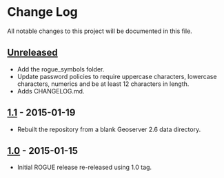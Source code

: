Change Log
==========
All notable changes to this project will be documented in this file.

[Unreleased][unreleased]
------------------------
- Add the rogue_symbols folder.
- Update password policies to require uppercase characters, lowercase characters, numerics and be at least 12 characters in length.
- Adds CHANGELOG.md.

[1.1] - 2015-01-19
------------------
- Rebuilt the repository from a blank Geoserver 2.6 data directory.

[1.0] - 2015-01-15
------------------
- Initial ROGUE release re-released using 1.0 tag.


[unreleased]: https://github.com/ROGUE-JCTD/geoserver_data/compare/release-1.1...HEAD
[1.1]: https://github.com/ROGUE-JCTD/geoserver_data/compare/release-1.0...release-1.1
[1.0]: https://github.com/ROGUE-JCTD/geoserver_data/tree/release-1.0
